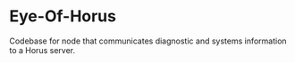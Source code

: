 # Eye-Of-Horus
Codebase for node that communicates diagnostic and systems information to a Horus server.
